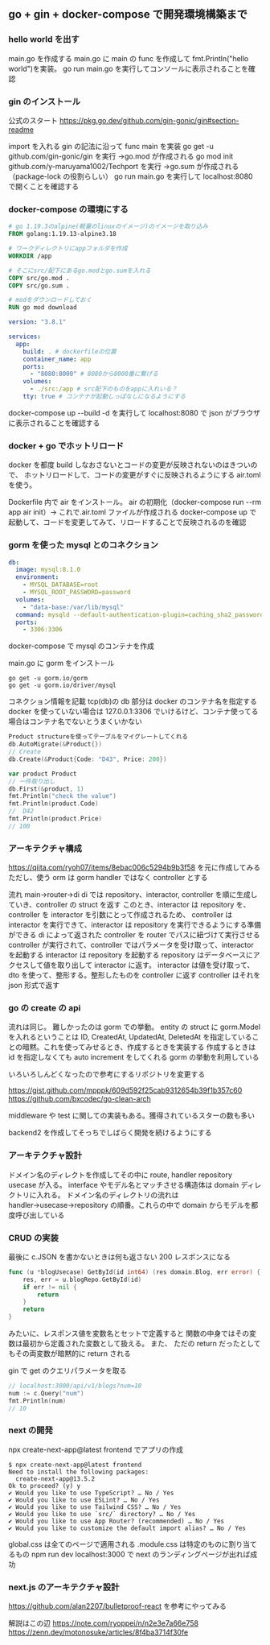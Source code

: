 ## go + gin + docker-compose で開発環境構築まで

### hello world を出す

main.go を作成する
main.go に main の func を作成して fmt.Println("hello world")を実装。
go run main.go
を実行してコンソールに表示されることを確認

### gin のインストール

公式のスタート
https://pkg.go.dev/github.com/gin-gonic/gin#section-readme

import を入れる
gin の記法に沿って func main を実装
go get -u github.com/gin-gonic/gin
を実行 →go.mod が作成される
go mod init github.com/y-maruyama1002/Techport
を実行 →go.sum が作成される（package-lock の役割らしい）
go run main.go
を実行して
localhost:8080 で開くことを確認する

### docker-compose の環境にする

```dockerfile
# go 1.19.3のalpine(軽量のlinuxのイメージ)のイメージを取り込み
FROM golang:1.19.13-alpine3.18

# ワークディレクトリにappフォルダを作成
WORKDIR /app

# そこにsrc/配下にあるgo.modとgo.sumを入れる
COPY src/go.mod .
COPY src/go.sum .

# modをダウンロードしておく
RUN go mod download
```

```yml
version: "3.8.1"

services:
  app:
    build: . # dockerfileの位置
    container_name: app
    ports:
      - "8080:8000" # 8080から8000番に繋げる
    volumes:
      - ./src:/app # src配下のものをappに入れいる？
    tty: true # コンテナが起動しっぱなしになるようにする
```

docker-compose up --build -d
を実行して
localhost:8080 で json がブラウザに表示されることを確認する

### docker + go でホットリロード

docker を都度 build しなおさないとコードの変更が反映されないのはきついので、
ホットリロードして、コードの変更がすぐに反映されるようにする
air.toml を使う。

Dockerfile 内で air をインストール。
air の初期化（docker-compose run --rm app air init）→ これで.air.toml ファイルが作成される
docker-compose up で起動して、コードを変更してみて、リロードすることで反映されるのを確認

### gorm を使った mysql とのコネクション

```yaml
db:
  image: mysql:8.1.0
  environment:
    - MYSQL_DATABASE=root
    - MYSQL_ROOT_PASSWORD=password
  volumes:
    - "data-base:/var/lib/mysql"
  command: mysqld --default-authentication-plugin=caching_sha2_password
  ports:
    - 3306:3306
```

docker-compose で mysql のコンテナを作成

main.go に gorm をインストール

```
go get -u gorm.io/gorm
go get -u gorm.io/driver/mysql
```

コネクション情報を記載
tcp(db)の db 部分は docker のコンテナ名を指定する
docker を使っていない場合は 127.0.0.1:3306 でいけるけど、コンテナ使ってる場合はコンテナ名でないとうまくいかない

```go
Product structureを使ってテーブルをマイグレートしてくれる
db.AutoMigrate(&Product{})
// Create
db.Create(&Product{Code: "D43", Price: 200})

var product Product
// 一件取り出し
db.First(&product, 1)
fmt.Println("check the value")
fmt.Println(product.Code)
//  D42
fmt.Println(product.Price)
// 100
```

### アーキテクチャ構成

https://qiita.com/ryoh07/items/8ebac006c5294b9b3f58
を元に作成してみる
ただし、使う orm は gorm
handler ではなく controller とする

流れ
main→router→di
di では repository、interactor, controller を順に生成していき、controller の struct を返す
このとき、interactor は repository を、controller を interactor を引数にとって作成されるため、
controller は interactor を実行できて、interactor は repository を実行できるようにする準備ができる
di によって返された controller を router でパスに紐づけて実行させる
controller が実行されて、controller ではパラメータを受け取って、interactor を起動する
interactor は repository を起動する
repository はデータベースにアクセスして値を取り出して interactor に返す。
interactor は値を受け取って、dto を使って、整形する。整形したものを controller に返す
controller はそれを json 形式で返す

### go の create の api

流れは同じ。
難しかったのは gorm での挙動。
entity の struct に gorm.Model を入れるということは ID, CreatedAt, UpdatedAt, DeletedAt を指定していることの暗黙。これを使ってみせるとき、作成するときを実装する
作成するときは id を指定しなくても auto increment をしてくれる gorm の挙動を利用している

いろいろしんどくなったので参考にするリポジトリを変更する

https://gist.github.com/mpppk/609d592f25cab9312654b39f1b357c60
https://github.com/bxcodec/go-clean-arch

middleware や test に関しての実装もある。獲得されているスターの数も多い

backend2 を作成してそっちでしばらく開発を続けるようにする

### アーキテクチャ設計

ドメイン名のディレクトを作成してその中に
route, handler repository usecase が入る。
interface やモデル名とマッチさせる構造体は domain ディレクトリに入れる。
ドメイン名のディレクトリの流れは
handler→usecase→repository
の順番。これらの中で domain からモデルを都度呼び出している

### CRUD の実装

最後に c.JSON を書かないときは何も返さない 200 レスポンスになる

```go
func (u *blogUsecase) GetById(id int64) (res domain.Blog, err error) {
	res, err = u.blogRepo.GetById(id)
	if err != nil {
		return
	}
	return
}
```

みたいに、レスポンス値を変数名とセットで定義すると
関数の中身ではその変数は最初から定義された変数として扱える。
また、
ただの return だったとしてもその両変数が暗黙的に return される

gin で get のクエリパラメータを取る

```go
// localhost:3000/api/v1/blogs?num=10
num := c.Query("num")
fmt.Println(num)
// 10
```

### next の開発

npx create-next-app@latest frontend
でアプリの作成

```
$ npx create-next-app@latest frontend
Need to install the following packages:
  create-next-app@13.5.2
Ok to proceed? (y) y
✔ Would you like to use TypeScript? … No / Yes
✔ Would you like to use ESLint? … No / Yes
✔ Would you like to use Tailwind CSS? … No / Yes
✔ Would you like to use `src/` directory? … No / Yes
✔ Would you like to use App Router? (recommended) … No / Yes
✔ Would you like to customize the default import alias? … No / Yes
```

global.css は全てのページで適用される
.module.css は特定のものに割り当てるもの
npm run dev
localhost:3000 で next のランディングページが出れば成功

### next.js のアーキテクチャ設計

https://github.com/alan2207/bulletproof-react
を参考にやってみる

解説はこの辺
https://note.com/ryoppei/n/n2e3e7a66e758
https://zenn.dev/motonosuke/articles/8f4ba3714f30fe
